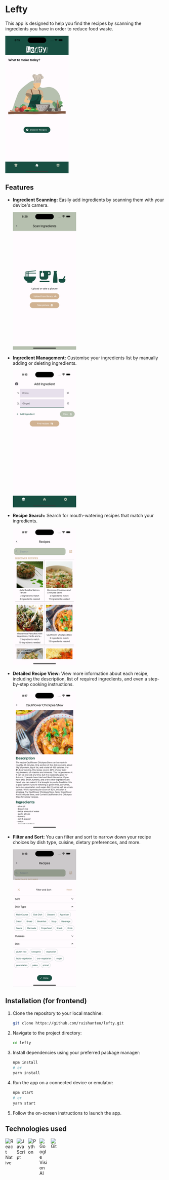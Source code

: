 # Lefty

This app is designed to help you find the recipes by scanning the ingredients you have in order to reduce food waste.

<img src="docs/homePage.png" width="200" alt="Home Page">

## Features

- **Ingredient Scanning:** Easily add ingredients by scanning them with your device's camera.

  <img src="docs/ingredientScanner.png" width="200" alt="Scan ingredient">

- **Ingredient Management:** Customise your ingredients list by manually adding or deleting ingredients.

  <img src="docs/ingredientManagement.png" width="200" alt="Ingredient Management">

- **Recipe Search:** Search for mouth-watering recipes that match your ingredients.

  <img src="docs/recipeList.png" width="200" alt="Recipe Search">

- **Detailed Recipe View:** View more information about each recipe, including the description, list of required ingredients, and even a step-by-step cooking instructions.

  <img src="docs/detailedRecipe.png" width="200" alt="Detailed Recipe View">

- **Filter and Sort:** You can filter and sort to narrow down your recipe choices by dish type, cuisine, dietary preferences, and more.

  <img src="docs/sortAndFilter.png" width="200" alt="Sort and Filter">

## Installation (for frontend)

1. Clone the repository to your local machine:

   ```bash
   git clone https://github.com/ruishanteo/lefty.git
   ```

2. Navigate to the project directory:

   ```bash
   cd lefty
   ```

3. Install dependencies using your preferred package manager:

   ```bash
   npm install
   # or
   yarn install
   ```

4. Run the app on a connected device or emulator:

   ```bash
   npm start
   # or
   yarn start
   ```

5. Follow the on-screen instructions to launch the app.

## Technologies used

<p>

<img align="left" alt="React Native" width="26px" src="https://cdn.jsdelivr.net/gh/devicons/devicon/icons/react/react-original.svg" style="padding-right:10px;" />
<img align="left" alt="JavaScript" width="26px" src="https://cdn.jsdelivr.net/gh/devicons/devicon/icons/javascript/javascript-original.svg" style="padding-right:10px;" />
<img align="left" alt="Python" width="26px" src="https://cdn.jsdelivr.net/gh/devicons/devicon/icons/python/python-original.svg" style="padding-right:10px;" />
<img align="left" alt="Google Vision AI" width="26px" src="https://cdn.jsdelivr.net/gh/devicons/devicon/icons/googlecloud/googlecloud-original.svg" style="padding-right:10px;" />
<img align="left" alt="Git" width="26px" src="https://cdn.jsdelivr.net/gh/devicons/devicon/icons/git/git-original.svg" style="padding-right:10px;" />

&nbsp;

</p>
